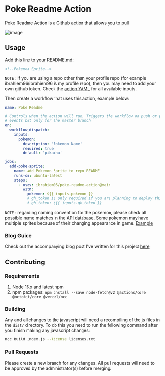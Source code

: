 # Poke Readme Action

Poke Readme Action is a Github action that allows you to pull 

![image](https://user-images.githubusercontent.com/11240575/210016262-8f323377-576d-424f-b328-cf002a3789ec.png)

## Usage

Add this line to your README.md:
```markdown
<!--Pokemon Sprite-->
```

`NOTE:` If you are using a repo other than your profile repo (for example ibrahiem96/ibrahiem96 is my profile repo), then you may need to add your own github token. Check the [action YAML](https://github.com/ibrahiem96/poke-readme-action/blob/main/action.yaml) for all available inputs.

Then create a workflow that uses this action, example below:

```yaml
name: Poke Readme

# Controls when the action will run. Triggers the workflow on push or pull request
# events but only for the master branch
on:
  workflow_dispatch:
    inputs:
      pokemon:
        description: 'Pokemon Name'
        required: true
        default: 'pikachu'

jobs:
  add-poke-sprite:
    name: Add Pokemon Sprite to repo README
    runs-on: ubuntu-latest
    steps:
      - uses: ibrahiem96/poke-readme-action@main
        with:
          pokemon: ${{ inputs.pokemon }}
          # gh_token is only required if you are planning to deploy this action for a repo readme other than your profile repo.
          # gh_token: ${{ inputs.gh_token }}

```

`NOTE:` regarding naming convention for the pokemon, please check all possible name matches in the [API database](https://github.com/PokeAPI/pokeapi/blob/master/data/v2/csv/pokemon.csv). Some pokemon may have multiple sprites because of their changing appearance in game. [Example](https://github.com/ibrahiem96/poke-readme-action/issues/4)

### Blog Guide
Check out the accompanying blog post I've written for this project [here](https://dev.to/imohammd/creating-a-github-action-that-adds-a-pokemon-sprite-to-your-repo-readme-1lcd)

## Contributing

### Requirements
1. Node 16.x and latest npm
2. npm packages: `npm install --save node-fetch@v2 @actions/core @octokit/core @vercel/ncc`

### Building
Any and all changes to the javascript will need a recompiling of the js files in the `dist/` directory. To do this you need to run the following command after you finish making any javascript changes:
```bash
ncc build index.js --license licenses.txt
```

### Pull Requests
Please create a new branch for any changes. All pull requests will need to be approved by the administrator(s) before merging. 

